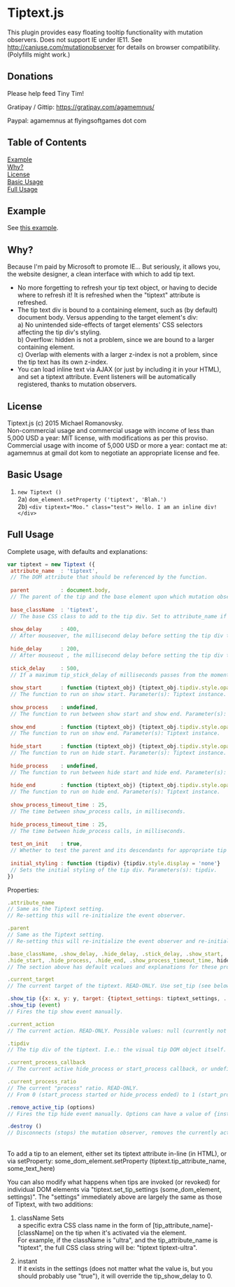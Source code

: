 Tiptext.js
===========

This plugin provides easy floating tooltip functionality with mutation observers.
Does not support IE under IE11. See http://caniuse.com/mutationobserver for details on browser compatibility. (Polyfills might work.)


Donations
----------
Please help feed Tiny Tim!

Gratipay / Gittip: https://gratipay.com/agamemnus/

Paypal: agamemnus at flyingsoftgames dot com


Table of Contents
------------------
[Example](#example) <br/>
[Why?](#why) <br/>
[License](#license) <br/>
[Basic Usage](#basic-usage) <br/>
[Full Usage](#full-usage) <br/>


Example
--------
See [this example](http://agamemnus.github.io/tiptext.js/).


Why?
-----

Because I'm paid by Microsoft to promote IE... But seriously, it allows you, the website designer, a clean interface with which to add tip text.

* No more forgetting to refresh your tip text object, or having to decide where to refresh it! It is refreshed when the "tiptext" attribute is refreshed.
* The tip text div is bound to a containing element, such as (by default) document body. Versus appending to the target element's div:
<br/>a) No unintended side-effects of target elements' CSS selectors affecting the tip div's styling.
<br/>b) Overflow: hidden is not a problem, since we are bound to a larger containing element.
<br/>c) Overlap with elements with a larger z-index is not a problem, since the tip text has its own z-index.
* You can load inline text via AJAX (or just by including it in your HTML), and set a tiptext attribute. Event listeners will be automatically registered, thanks to mutation observers.


License
--------
Tiptext.js (c) 2015 Michael Romanovsky.
<br/>Non-commercial usage and commercial usage with income of less than 5,000 USD a year: MIT license, with modifications as per this proviso.
<br/>Commercial usage with income of 5,000 USD or more a year: contact me at: agamemnus at gmail dot kom to negotiate an appropriate license and fee.


Basic Usage
------------

1) ````new Tiptext ()````
<br/>2a) ````dom_element.setProperty ('tiptext', 'Blah.')````
<br/>2b) ````<div tiptext="Moo." class="test"> Hello. I am an inline div! </div>````


Full Usage
-----------
Complete usage, with defaults and explanations:
````Javascript
var tiptext = new Tiptext ({
 attribute_name  : 'tiptext',
 // The DOM attribute that should be referenced by the function.
 
 parent          : document.body,
 // The parent of the tip and the base element upon which mutation observers are set.
 
 base_className  : 'tiptext',
 // The base CSS class to add to the tip div. Set to attribute_name if not specified.
 
 show_delay      : 400,
 // After mouseover, the millisecond delay before setting the tip div to display: block.
 
 hide_delay      : 200,
 // After mouseout , the millisecond delay before setting the tip div to display: none.
 
 stick_delay     : 500,
 // If a maximum tip_stick_delay of milliseconds passes from the moment a tip is hidden, and a new tip is set to be shown, the new tip show delay is 0.
 
 show_start      : function (tiptext_obj) {tiptext_obj.tipdiv.style.opacity = 1},
 // The function to run on show start. Parameter(s): Tiptext instance.
 
 show_process    : undefined,
 // The function to run between show start and show end. Parameter(s): Tiptext instance, current_process_ratio.
 
 show_end        : function (tiptext_obj) {tiptext_obj.tipdiv.style.opacity = 1; tiptext_obj.tipdiv.style.display = 'block'},
 // The function to run on show end. Parameter(s): Tiptext instance.
 
 hide_start      : function (tiptext_obj) {tiptext_obj.tipdiv.style.opacity = 0},
 // The function to run on hide start. Parameter(s): Tiptext instance.
 
 hide_process    : undefined,
 // The function to run between hide start and hide end. Parameter(s): Tiptext instance, current_process_ratio.
 
 hide_end        : function (tiptext_obj) {tiptext_obj.tipdiv.style.opacity = 0; tiptext_obj.tipdiv.style.display = 'none'},
 // The function to run on hide end. Parameter(s): Tiptext instance.
 
 show_process_timeout_time : 25,
 // The time between show_process calls, in milliseconds.
 
 hide_process_timeout_time : 25,
 // The time between hide_process calls, in milliseconds.
 
 test_on_init    : true,
 // Whether to test the parent and its descendants for appropriate tip attributes immediately. Defaults to to true.
 
 initial_styling : function (tipdiv) {tipdiv.style.display = 'none'}
 // Sets the initial styling of the tip div. Parameters(s): tipdiv.
})
````

Properties:
````Javascript
.attribute_name
// Same as the Tiptext setting.
// Re-setting this will re-initialize the event observer.

.parent
// Same as the Tiptext setting.
// Re-setting this will re-initialize the event observer and re-initialize the mousemove event listener on the new parent.

.base_className, .show_delay, .hide_delay, .stick_delay, .show_start, .show_process, .show_end,
.hide_start, .hide_process, .hide_end, .show_process_timeout_time, hide_process_timeout_time
// The section above has default vcalues and explanations for these properties.

.current_target
// The current target of the tiptext. READ-ONLY. Use set_tip (see below) to set the tip target manually.

.show_tip ({x: x, y: y, target: {tiptext_settings: tiptext_settings, ... other DOM element properties (target must be a DOM element)}})
.show_tip (event)
// Fires the tip show event manually.

.current_action
// The current action. READ-ONLY. Possible values: null (currently not doing anything), 'hide' (currently hiding the tip), or 'show' (currently showing the tip).

.tipdiv
// The tip div of the tiptext. I.e.: the visual tip DOM object itself.

.current_process_callback
// The current active hide_process or start_process callback, or undefined. READ-ONLY.

.current_process_ratio
// The current "process" ratio. READ-ONLY.
// From 0 (start_process started or hide_process ended) to 1 (start_process ended or hide_process started).

.remove_active_tip (options)
// Fires the tip hide event manually. Options can have a value of {instant: true}, which hides the tip immediately, ignoring stick delay and hide delay values.

.destroy ()
// Disconnects (stops) the mutation observer, removes the currently active tip from the parent, and removes the parent's mousemove event listener..
````
<br/>
To add a tip to an element, either set its tiptext attribute in-line (in HTML), or via setProperty:
some_dom_element.setProperty (tiptext.tip_attribute_name, some_text_here)

You can also modify what happens when tips are invoked (or revoked) for individual DOM elements via "tiptext.set_tip_settings (some_dom_element, settings)". The "settings" immediately above are largely the same as those of Tiptext, with two additions:

1) className
Sets <br/>a specific extra CSS class name in the form of [tip_attribute_name]-[className] on the tip when it's activated via the element.
<br/>For example, if the className is "ultra", and the tip_attribute_name is "tiptext", the full CSS class string will be: "tiptext tiptext-ultra".

2) instant
<br/>If it exists in the settings (does not matter what the value is, but you should probably use "true"), it will override the tip_show_delay to 0.
